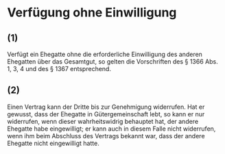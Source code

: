 # Verfügung ohne Einwilligung



## (1)

 Verfügt ein Ehegatte ohne die erforderliche Einwilligung des anderen Ehegatten über das Gesamtgut, so gelten die Vorschriften des § 1366 Abs. 1, 3, 4 und des § 1367 entsprechend.

## (2)

 Einen Vertrag kann der Dritte bis zur Genehmigung widerrufen. Hat er gewusst, dass der Ehegatte in Gütergemeinschaft lebt, so kann er nur widerrufen, wenn dieser wahrheitswidrig behauptet hat, der andere Ehegatte habe eingewilligt; er kann auch in diesem Falle nicht widerrufen, wenn ihm beim Abschluss des Vertrags bekannt war, dass der andere Ehegatte nicht eingewilligt hatte. 


